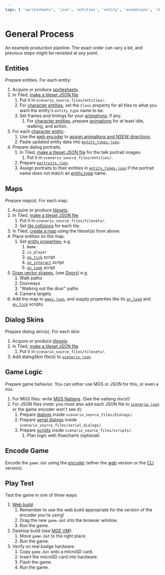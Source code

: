 ```yaml
---
tags: [ 'spritesheets', 'json', 'entities', 'entity', 'animations', 'character', 'tile', 'tileset', 'tiled', 'portraits', 'entity_type', 'collisions', 'vector objects', 'scripts', 'dialogs', 'serial dialogs', 'doors', 'doorways', 'cutscenes', 'encoder' ]
---
```


# General Process

An example production pipeline. The exact order can vary a bit, and previous steps might be revisited at any point.

## Entities

Prepare entities. For each entity:

1. Acquire or produce [spritesheets](tilesets).
2. In Tiled, [make a tileset JSON file](tilesets#creating-a-tileset-json-file).
	1. Put it in `scenario_source_files/entities/`.
	2. For [character entities](entity_types#character-entity), set the `Class` property for all tiles to what you want the entity's `entity_type` name to be.
	3. Set frames and timings for your [animations](animations), if any.
		1. For [character entities](entity_types#character-entity), prepare [animations](animations) for at least idle, walking, and action.
3. For each [character entity](entity_types#character-entity):
	1. Use the [web encoder](encoder#web-encoder) to [assign animations and NSEW directions](tilesets/entity_management_system).
	2. Paste updated entity data into [`entity_types.json`](mage_folder#entity_types-json).
4. Prepare dialog portraits.
	1. In Tiled, [make a tileset JSON file](tilesets#creating-a-tileset-json-file) for the talk portrait images.
		1. Put it in `scenario_source_files/entities/`.
	2. Prepare [`portraits.json`](mage_folder#portraits-json).
	3. Assign portraits to their entities in [`entity_types.json`](mage_folder#entity_types-json) if the portrait name does not match an [entity_type](entity_types#character-entity) name.

## Maps

Prepare map(s). For each map:

1. Acquire or produce [tilesets](tilesets).
2. In Tiled, [make a tileset JSON file](tilesets#creating-a-tileset-json-file).
	1. Put it in `scenario_source_files/tilesets/`.
	2. Set [tile collisions](tilesets#tile-collisions) for each tile.
3. In Tiled, [create a map](maps) using the tileset(s) from above.
4. Place entities on the map.
	1. Set [entity properties](entity_properties), e.g.
		1. `Name`
		2. `is_player`
		3. [`on_tick`](script_slots#on-tick) script
		4. [`on_interact`](script_slots#on-interact) script
		5. [`on_look`](script_slots#on-look) script
5. [Draw vector shapes](vector_objects), (see [Doors](techniques/doors)) e.g.
	1. Walk paths
	2. Doorways
	3. "Walking out the door" paths
	4. Camera targets
6. Add the map to [`maps.json`](mage_folder#maps-json), and supply properties like its [`on_load`](script_slots#on-load) and [`on_tick`](script_slots#on-tick) scripts.

## Dialog Skins

Prepare dialog skin(s). For each skin:

1. Acquire or produce [tilesets](tilesets).
2. In Tiled, [make a tileset JSON file](tilesets#creating-a-tileset-json-file).
	1. Put it in `scenario_source_files/tilesets/`.
3. Add dialogSkin file(s) to [`scenario.json`](mage_folder#scenario-json).

## Game Logic

Prepare game behavior. You can either use MGS or JSON for this, or even a mix.

1. For MGS files: write [MGS Natlang](mgs/mgs_natlang). (See the natlang docs!)
2. For JSON files (note: you must also add each JSON file to [`scenario.json`](mage_folder#scenario-json) or the game encoder won't see it):
	1. Prepare [dialogs](dialogs) inside `scenario_source_files/dialogs/`.
	2. Prepare [serial dialogs](serial_dialogs) inside `scenario_source_files/serial_dialogs/`.
	3. Prepare [scripts](scripts) inside `scenario_source_files/scripts/`.
		1. Plan logic with flowcharts (optional)

## Encode Game

Encode the `game.dat` using the [encoder](encoder) (either the [web](encoder#web-encoder) version or the [CLI](encoder#cli-encoder) version).

## Play Test

Test the game in one of three ways:

1. [Web build](web_build):
	1. Remember to use the web build appropriate for the version of the encoder you're using!
	2. Drag the new `game.dat` into the browser window.
	3. Run the game.
2. Desktop build (see [MGE VM](mge_vm)):
	1. Move `game.dat` to the right place.
	2. Run the game.
3. Verify on real badge hardware.
	1. Copy `game.dat` onto a microSD card.
	2. Insert the microSD card into hardware.
	3. Flash the game.
	4. Run the game.
